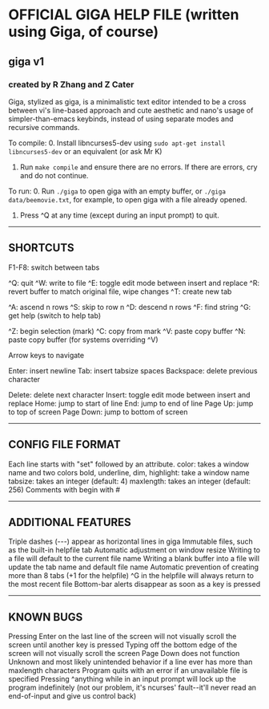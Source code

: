 # OFFICIAL GIGA HELP FILE (written using Giga, of course)

## giga v1

### created by R Zhang and Z Cater

Giga, stylized as giga, is a minimalistic text editor intended to be a cross between vi's line-based approach and cute aesthetic and nano's usage of simpler-than-emacs keybinds, instead of using separate modes and recursive commands.

To compile:
0. Install libncurses5-dev using `sudo apt-get install libncurses5-dev` or an equivalent (or ask Mr K)
1. Run `make compile` and ensure there are no errors. If there are errors, cry and do not continue.

To run:
0. Run `./giga` to open giga with an empty buffer, or `./giga data/beemovie.txt`, for example, to open giga with a file already opened.
1. Press ^Q at any time (except during an input prompt) to quit.


---

## SHORTCUTS

F1-F8: switch between tabs

^Q: quit
^W: write to file
^E: toggle edit mode between insert and replace
^R: revert buffer to match original file, wipe changes
^T: create new tab

^A: ascend n rows
^S: skip to row n
^D: descend n rows
^F: find string
^G: get help (switch to help tab)

^Z: begin selection (mark)
^C: copy from mark
^V: paste copy buffer
^N: paste copy buffer (for systems overriding ^V)

Arrow keys to navigate

Enter:     insert newline
Tab:       insert tabsize spaces
Backspace: delete previous character

Delete:    delete next character
Insert:    toggle edit mode between insert and replace
Home:      jump to start of line
End:       jump to end of line
Page Up:   jump to top of screen
Page Down: jump to bottom of screen

---

## CONFIG FILE FORMAT

Each line starts with "set" followed by an attribute.
color: takes a window name and two colors
bold, underline, dim, highlight: take a window name
tabsize: takes an integer (default: 4)
maxlength: takes an integer (default: 256)
Comments with begin with #

---

## ADDITIONAL FEATURES

Triple dashes (---) appear as horizontal lines in giga
Immutable files, such as the built-in helpfile tab
Automatic adjustment on window resize
Writing to a file will default to the current file name
Writing a blank buffer into a file will update the tab name and default file name
Automatic prevention of creating more than 8 tabs (+1 for the helpfile)
^G in the helpfile will always return to the most recent file
Bottom-bar alerts disappear as soon as a key is pressed

---

## KNOWN BUGS

Pressing Enter on the last line of the screen will not visually scroll the screen until another key is pressed
Typing off the bottom edge of the screen will not visually scroll the screen
Page Down does not function
Unknown and most likely unintended behavior if a line ever has more than maxlength characters
Program quits with an error if an unavailable file is specified
Pressing ^anything while in an input prompt will lock up the program indefinitely (not our problem, it's ncurses' fault--it'll never read an end-of-input and give us control back)

